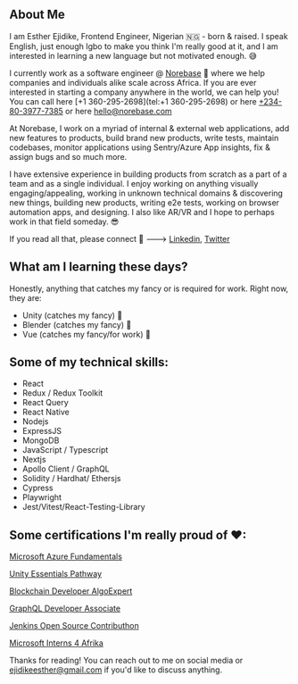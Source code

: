 ## About Me
I am Esther Ejidike, Frontend Engineer, Nigerian 🇳🇬 - born & raised. I speak English, just enough Igbo to make you think I'm really good at it, and I am interested in learning a new language but not motivated enough. &#128517;

I currently work as a software engineer @ [Norebase](https://norebase.com) &#128171; where we help companies and individuals alike scale across Africa. If you are ever interested in starting a company anywhere in the world, we can help you! You can call here [+1 360-295-2698](tel:+1 360-295-2698) or here [+234-80-3977-7385](+234-80-3977-7385) or here [hello@norebase.com](mailto:hello@norebase.com)

At Norebase, I work on a myriad of internal & external web applications, add new features to products, build brand new products, write tests, maintain codebases, monitor applications using Sentry/Azure App insights, fix & assign bugs and so much more.

I have extensive experience in building products from scratch as a part of a team and as a single individual. I enjoy working on anything visually engaging/appealing, working in unknown technical domains & discovering new things, building new products, writing e2e tests, working on browser automation apps, and designing. I also like AR/VR and I hope to perhaps work in that field someday. &#128526;

If you read all that, please connect &#129303; ---> [Linkedin](https://www.linkedin.com/in/esther-ejidike-0a017a185/), [Twitter](https://twitter.com/lady_catheryn)

## What am I learning these days?
Honestly, anything that catches my fancy or is required for work. Right now, they are: 
- Unity (catches my fancy) &#127770;
- Blender (catches my fancy) &#127770;
- Vue (catches my fancy/for work) &#127770;

## Some of my technical skills:
- React
- Redux / Redux Toolkit
- React Query
- React Native
- Nodejs
- ExpressJS
- MongoDB
- JavaScript / Typescript
- Nextjs
- Apollo Client / GraphQL
- Solidity / Hardhat/ Ethersjs
- Cypress
- Playwright
- Jest/Vitest/React-Testing-Library

## Some certifications I'm really proud of &#10084;:
[Microsoft Azure Fundamentals](https://www.credly.com/badges/598a0aa8-ab27-475a-b30b-7efb9be7b5d4/public_url)

[Unity Essentials Pathway](https://www.credly.com/badges/dd606521-4e50-4a6e-bff7-7e61df00c76a/public_url)

[Blockchain Developer AlgoExpert](https://drive.google.com/file/d/1gfbwTah_qP-8FBz6EZD-dks97DPOi1So/view?)

[GraphQL Developer Associate](https://drive.google.com/file/d/1WPg4tR0g-XkvgapgbR4LiubGsXrSjbB7/view)

[Jenkins Open Source Contributhon](https://drive.google.com/file/d/1DjSgBPvi7j86rR2sLR7I34pJhdXA_htg/view)

[Microsoft Interns 4 Afrika](https://drive.google.com/file/d/1zOin354oPQ7H5KByMKKXvm2h9PXXxgyM/view)


Thanks for reading! You can reach out to me on social media or [ejidikeesther@gmail.com](mailto:ejidikeesther@gmail.com) if you'd like to discuss anything.
